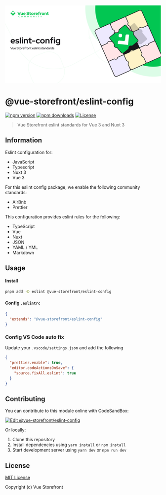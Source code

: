 [![@vue-storefront/eslint-config](../../cover.png)]()

# @vue-storefront/eslint-config

[![npm version][npm-version-src]][npm-version-href]
[![npm downloads][npm-downloads-src]][npm-downloads-href]
[![License][license-src]][license-href]

> Vue Storefront eslint standards for Vue 3 and Nuxt 3

## Information

Eslint configuration for:
- JavaScript
- Typescript
- Nuxt 3
- Vue 3


For this eslint config package, we enable the following community standards:
- AirBnb
- Prettier

This configuration provides eslint rules for the following:
- TypeScript
- Vue
- Nuxt
- JSON
- YAML / YML
- Markdown

## Usage

#### Install
```bash
pnpm add -D eslint @vue-storefront/eslint-config
```

#### Config `.eslintrc`
```json
{
  "extends": "@vue-storefront/eslint-config"
}
```

### Config VS Code auto fix

Update your `.vscode/settings.json` and add the following

```json
{
  "prettier.enable": true,
  "editor.codeActionsOnSave": {
    "source.fixAll.eslint": true
  }
}
```

## Contributing

You can contribute to this module online with CodeSandBox:

[![Edit @vue-storefront/eslint-config](https://codesandbox.io/static/img/play-codesandbox.svg)](https://codesandbox.io/s/github/vuestorefront/eslint-config/tree/main/?fontsize=14&hidenavigation=1&theme=dark)

Or locally:

1. Clone this repository
2. Install dependencies using `yarn install` or `npm install`
3. Start development server using `yarn dev` or `npm run dev`

## License

[MIT License](../../LICENSE)

Copyright (c) Vue Storefront

<!-- Badges -->
[npm-version-src]: https://img.shields.io/npm/v/@vue-storefront/eslint-config/latest
[npm-version-href]: https://npmjs.com/package/@vue-storefront/eslint-config

[npm-downloads-src]: https://img.shields.io/npm/dm/@vue-storefront/eslint-config
[npm-downloads-href]: https://npmjs.com/package/@vue-storefront/eslint-config

[license-src]: https://img.shields.io/npm/l/@vue-storefront/eslint-config
[license-href]: https://npmjs.com/package/@vue-storefront/eslint-config